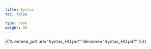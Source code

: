 ```yaml
---
title: Syntax
toc: false

type: book
weight: 50
---
```



{{% embed_pdf url="Syntax_HO.pdf" filename="Syntax_HO.pdf" %}}